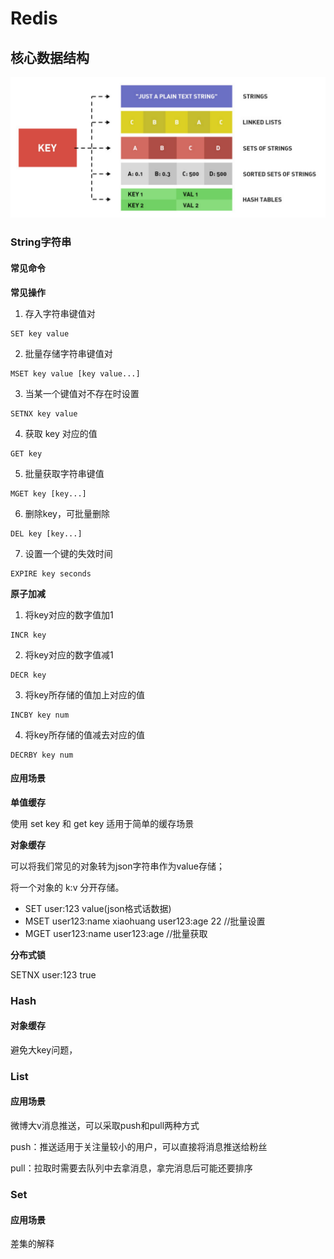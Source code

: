 # Redis

## 核心数据结构

![image-20211109143929770](assets/image-20211109143929770.png)



### String字符串

#### 常见命令

**常见操作**

1. 存入字符串键值对

```
SET key value
```



2. 批量存储字符串键值对

```
MSET key value [key value...]
```



3. 当某一个键值对不存在时设置

```
SETNX key value
```



4. 获取 key 对应的值

```
GET key
```



5. 批量获取字符串键值

```
MGET key [key...]
```



6. 删除key，可批量删除

```
DEL key [key...]
```



7. 设置一个键的失效时间

```
EXPIRE key seconds
```



**原子加减**

1. 将key对应的数字值加1

```
INCR key
```



2. 将key对应的数字值减1

```
DECR key
```



3. 将key所存储的值加上对应的值

```
INCBY key num
```



4. 将key所存储的值减去对应的值

```
DECRBY key num
```



#### 应用场景

**单值缓存**

使用 set key 和 get key 适用于简单的缓存场景



**对象缓存**

可以将我们常见的对象转为json字符串作为value存储；

将一个对象的 k:v 分开存储。

- SET user:123 value(json格式话数据)
- MSET user123:name  xiaohuang user123:age 22  //批量设置
- MGET user123:name user123:age  //批量获取



**分布式锁**

SETNX  user:123 true









### Hash

####  对象缓存

避免大key问题，





### List



#### 应用场景

微博大v消息推送，可以采取push和pull两种方式

push：推送适用于关注量较小的用户，可以直接将消息推送给粉丝

pull：拉取时需要去队列中去拿消息，拿完消息后可能还要排序





### Set

#### 应用场景

差集的解释